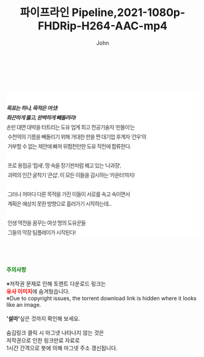 ﻿---
layout: post
title:  "파이프라인 Pipeline,2021-1080p-FHDRip-H264-AAC-mp4"
author: John
categories: [ 영화 ]
tags: [  ]
image:  
description: "파이프라인 Pipeline,2021-1080p-FHDRip-H264-AAC-mp4 torrent 정보 공유"
toc: true
toc_sticky: true
---

<br>
<div class="view-img">
<a class="view_image" href="https://torrentmobile59.com/bbs/view_image.php?fn=%2Fdata%2Ffile%2Fmovie%2F1999782722_TviK2AQq_2b8591aca2784aee5c8fe7b934f7ff11d160a987.jpg" target="_blank"><img alt="" class="img-tag" content="https://torrentmobile59.com/data/file/movie/1999782722_TviK2AQq_2b8591aca2784aee5c8fe7b934f7ff11d160a987.jpg" itemprop="image" src="https://torrentmobile59.com/data/file/movie/1999782722_TviK2AQq_2b8591aca2784aee5c8fe7b934f7ff11d160a987.jpg"/></a><a class="view_image" href="https://torrentmobile59.com/bbs/view_image.php?fn=%2Fdata%2Ffile%2Fmovie%2F1999782722_rF9bUjHA_9c3ed8f88bfa66a41f62e6178a3733a7dab89dbb.jpg" target="_blank"><img alt="" class="img-tag" content="https://torrentmobile59.com/data/file/movie/1999782722_rF9bUjHA_9c3ed8f88bfa66a41f62e6178a3733a7dab89dbb.jpg" itemprop="image" src="https://torrentmobile59.com/data/file/movie/1999782722_rF9bUjHA_9c3ed8f88bfa66a41f62e6178a3733a7dab89dbb.jpg"/></a></div><div class="view-content" itemprop="description">
<p><br/></p><div class="title_area" style="margin:0px 0px 9px;padding:0px;list-style:none;font-size:12px;font-family:'나눔고딕', NanumGothic, '돋움', Dotum, Helvetica, 'AppleSDGothicNeo-Medium', AppleGothic, sans-serif;height:30px;float:none;background-color:rgb(255,255,255);"><h4 class="h_story" style="margin:5px 10px 0px 0px;padding:0px;list-style:none;font-size:12px;font-family:'돋움', sans-serif;height:18px;width:49px;background:url(&quot;https://ssl.pstatic.net/static/movie/2020/10/h_tx_sp5.png&quot;) no-repeat 0px -17px;float:left;"><strong class="blind" style="margin:0px;padding:0px;list-style:none;font-size:0px;font-family:inherit;color:inherit;width:1px;height:1px;line-height:0;">줄거리</strong></h4></div><h5 class="h_tx_story" style="margin:-7px 0px 1px;padding:0px;list-style:none;font-size:14px;font-family:'나눔고딕', NanumGothic, Helvetica, sans-serif;color:rgb(51,51,51);background-image:url(&quot;https://ssl.pstatic.net/static/movie/2014/01/blank.gif&quot;);letter-spacing:-1px;line-height:25px;background-color:rgb(255,255,255);">목표는 하나, 목적은 여섯!<br style="list-style:none;font-size:12px;font-family:'돋움', sans-serif;color:rgb(0,0,0);"/>화끈하게 뚫고, 완벽하게 빼돌려라!</h5><p class="con_tx" style="margin-top:-1px;margin-bottom:-6px;list-style:none;font-size:14px;font-family:'나눔고딕', NanumGothic, '돋움', Dotum, Helvetica, 'AppleSDGothicNeo-Medium', AppleGothic, sans-serif;color:rgb(51,51,51);background-image:url(&quot;https://ssl.pstatic.net/static/movie/2014/01/blank.gif&quot;);letter-spacing:-1px;line-height:25px;background-color:rgb(255,255,255);">손만 대면 대박을 터트리는 도유 업계 최고 천공기술자 ‘핀돌이’는<br style="list-style:none;font-size:12px;font-family:'돋움', sans-serif;color:rgb(0,0,0);"/> 수천억의 기름을 빼돌리기 위해 거대한 판을 짠 대기업 후계자 ‘건우’의<br style="list-style:none;font-size:12px;font-family:'돋움', sans-serif;color:rgb(0,0,0);"/> 거부할 수 없는 제안에 빠져 위험천만한 도유 작전에 합류한다.<br style="list-style:none;font-size:12px;font-family:'돋움', sans-serif;color:rgb(0,0,0);"/> <br style="list-style:none;font-size:12px;font-family:'돋움', sans-serif;color:rgb(0,0,0);"/> 프로 용접공 '접새', 땅 속을 장기판처럼 꿰고 있는 '나과장',<br style="list-style:none;font-size:12px;font-family:'돋움', sans-serif;color:rgb(0,0,0);"/> 괴력의 인간 굴착기 '큰삽', 이 모든 이들을 감시하는 '카운터'까지!<br style="list-style:none;font-size:12px;font-family:'돋움', sans-serif;color:rgb(0,0,0);"/> <br style="list-style:none;font-size:12px;font-family:'돋움', sans-serif;color:rgb(0,0,0);"/> 그러나 저마다 다른 목적을 가진 이들이 서로를 속고 속이면서<br style="list-style:none;font-size:12px;font-family:'돋움', sans-serif;color:rgb(0,0,0);"/> 계획은 예상치 못한 방향으로 흘러가기 시작하는데...<br style="list-style:none;font-size:12px;font-family:'돋움', sans-serif;color:rgb(0,0,0);"/> <br style="list-style:none;font-size:12px;font-family:'돋움', sans-serif;color:rgb(0,0,0);"/> 인생 역전을 꿈꾸는 여섯 명의 도유꾼들<br style="list-style:none;font-size:12px;font-family:'돋움', sans-serif;color:rgb(0,0,0);"/> 그들의 막장 팀플레이가 시작된다!</p> </div>
    
<br><br><br>
<p data-ke-size="size16"><b><span style="color: green;">주의사항</span></b><br /><br />※저작권 문제로 인해 토렌트 다운로드 링크는<br /><b><span style="color: red;">유사 이미지</span></b>에 숨겨뒀습니다.<br />※Due to copyright issues, the torrent download link is hidden where it looks like an image.<br /><br /><b>'설마'</b>싶은 것까지 확인해 보세요.<br /><br />숨김링크 클릭 시 마그넷 나타나지 않는 것은<br />저작권으로 인한 링크만료 자료로<br />1시간 간격으로 봇에 의해 마그넷 주소 갱신됩니다.</p>
